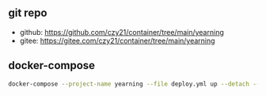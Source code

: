 ## git repo
  - github: https://github.com/czy21/container/tree/main/yearning
  - gitee: https://gitee.com/czy21/container/tree/main/yearning
## docker-compose
```bash
docker-compose --project-name yearning --file deploy.yml up --detach --remove-orphans
```